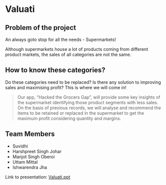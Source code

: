 # Valuati

## Problem of the project
An always goto stop for all the needs - Supermarkets!

Although supermarkets house a lot of products coming from different product markets, the sales of all categories are not the same.

## How to know these categories?
Do these categories need to be replaced?
Is there any solution to improving sales and maximising profit?
This is where we will come in!

> Our app, “Hacked the Grocers Gap”, will provide some key insights of the supermarket identifying those product segments with less sales. On the basis of previous records, we will analyse and recommend the items to be retained or replaced in the supermarket to get the maximum profit considering quantity and margins.

## Team Members
- Suvidhi
- Harshpreet Singh Johar 
- Manjot Singh Oberoi 
- Uttam Mittal 
- Ishwarendra Jha

Link to presentation: [Valuati.ppt](./VALUATI.pptx)